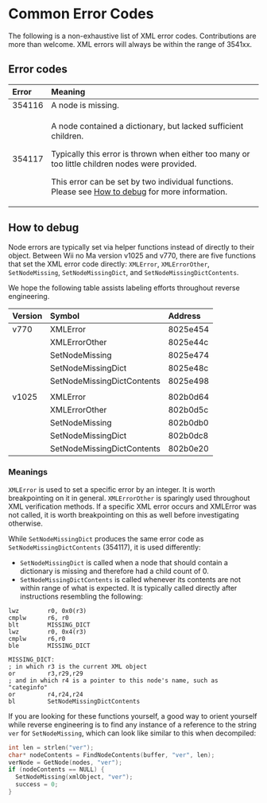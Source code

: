 # Common Error Codes

The following is a non-exhaustive list of XML error codes. Contributions are more than welcome. XML errors will always be within the range of 3541xx.

## Error codes

<table>
  <thead>
    <tr>
      <th style="text-align:left">Error</th>
      <th style="text-align:left">Meaning</th>
    </tr>
  </thead>
  <tbody>
    <tr>
      <td style="text-align:left">354116</td>
      <td style="text-align:left">A node is missing.</td>
    </tr>
    <tr>
      <td style="text-align:left">354117</td>
      <td style="text-align:left">
        <p>A node contained a dictionary, but lacked sufficient children.</p>
        <p>Typically this error is thrown when either too many or too little children
          nodes were provided.</p>
        <p>This error can be set by two individual functions. Please see <a href="common-error-codes.md#how-to-debug">How to debug</a> for
          more information.</p>
      </td>
    </tr>
  </tbody>
</table>

## How to debug

Node errors are typically set via helper functions instead of directly to their object. Between Wii no Ma version v1025 and v770, there are five functions that set the XML error code directly: `XMLError`, `XMLErrorOther`, `SetNodeMissing`, `SetNodeMissingDict`, and `SetNodeMissingDictContents`.

We hope the following table assists labeling efforts throughout reverse engineering.

| Version | Symbol | Address |
| :--- | :--- | :--- |
| v770 | XMLError | 8025e454 |
|  | XMLErrorOther | 8025e44c |
|  | SetNodeMissing | 8025e474 |
|  | SetNodeMissingDict | 8025e48c |
|  | SetNodeMissingDictContents | 8025e498 |
|  |  |  |
| v1025 | XMLError | 802b0d64 |
|  | XMLErrorOther | 802b0d5c |
|  | SetNodeMissing | 802b0db0 |
|  | SetNodeMissingDict | 802b0dc8 |
|  | SetNodeMissingDictContents | 802b0e20 |

### Meanings

`XMLError` is used to set a specific error by an integer. It is worth breakpointing on it in general. `XMLErrorOther` is sparingly used throughout XML verification methods. If a specific XML error occurs and XMLError was not called, it is worth breakpointing on this as well before investigating otherwise.

While `SetNodeMissingDict` produces the same error code as `SetNodeMissingDictContents` \(354117\), it is used differently:

* `SetNodeMissingDict` is called when a node that should contain a dictionary is missing and therefore had a child count of 0.
* `SetNodeMissingDictContents` is called whenever its contents are not within range of what is expected. It is typically called directly after instructions resembling the following:

```text
lwz        r0, 0x0(r3)
cmplw      r6, r0
blt        MISSING_DICT
lwz        r0, 0x4(r3)
cmplw      r6,r0
ble        MISSING_DICT

MISSING_DICT:
; in which r3 is the current XML object
or         r3,r29,r29
; and in which r4 is a pointer to this node's name, such as "categinfo"
or         r4,r24,r24
bl         SetNodeMissingDictContents
```

If you are looking for these functions yourself, a good way to orient yourself while reverse engineering is to find any instance of a reference to the string `ver` for `SetNodeMissing`, which can look like similar to this when decompiled:

```c
int len = strlen("ver");
char* nodeContents = FindNodeContents(buffer, "ver", len);
verNode = GetNode(nodes, "ver");
if (nodeContents == NULL) {
  SetNodeMissing(xmlObject, "ver");
  success = 0;
}
```

